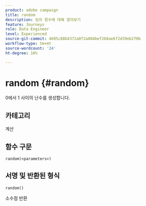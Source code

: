 ```yaml
---
product: adobe campaign
title: random
description: 임의 함수에 대해 알아보기
feature: Journeys
role: Data Engineer
level: Experienced
source-git-commit: 4695c88b4372a0f2a804bef268ae6f2d39eb2f0b
workflow-type: tm+mt
source-wordcount: '24'
ht-degree: 16%

---
```


# random {#random}

0에서 1 사이의 난수를 생성합니다.

## 카테고리

계산

## 함수 구문

`random(<parameters>)`

## 서명 및 반환된 형식

`random()`

소수점 반환


